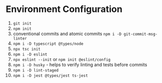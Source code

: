 # Environment Configuration

1. `git init`
2. `npm init`
3. conventional commits and atomic commits `npm i -D git-commit-msg-linter`
4. `npm i -D typescript @types/node`
5. `npx tsc init`
6. `npm i -D eslint`
7. `npx eslint --init` or `npm init @eslint/config`
8. `npm i -D husky` - helps to verify linting and tests before commits
9. `npm i -D lint-staged`
10. `npm i -D jest @types/jest ts-jest`
